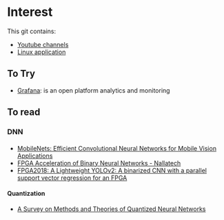 # Interest

This git contains: 

-  [Youtube channels](https://github.com/SebGlauser/interests/blob/master/YOUTUBE.md) 
- [Linux application](https://github.com/SebGlauser/interests/blob/master/LINUX.md) 


## To Try

- [Grafana](https://grafana.com/): is an open platform analytics and monitoring

## To read

### DNN

#### 

- [MobileNets: Efficient Convolutional Neural Networks for Mobile Vision Applications](https://arxiv.org/pdf/1704.04861.pdf) 
- [FPGA Acceleration of Binary Neural Networks - Nallatech](https://www.nallatech.com/fpga-acceleration-binary-neural-networks/) 
- [FPGA2018: A Lightweight YOLOv2: A binarized CNN with a parallel support vector regression for an FPGA](https://fr.slideshare.net/HirokiNakahara1/fpga2018-a-lightweight-yolov2-a-binarized-cnn-with-a-parallel-support-vector-regression-for-an-fpga)

#### Quantization

- [A Survey on Methods and Theories of Quantized Neural Networks](https://arxiv.org/pdf/1808.04752.pdf) 
